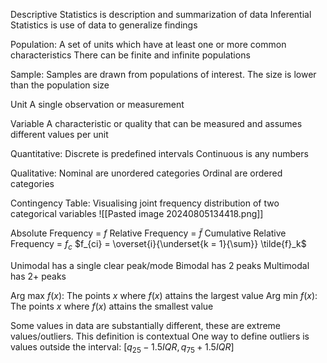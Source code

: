 Descriptive Statistics is description and summarization of data
Inferential Statistics is use of data to generalize findings 

Population:
	A set of units which have at least one or more common characteristics 
	There can be finite and infinite populations

Sample:
	Samples are drawn from populations of interest. The size is lower than the population size

Unit
	A single observation or measurement

Variable
	A characteristic or quality that can be measured and assumes different values per unit

Quantitative:
	Discrete is predefined intervals
	Continuous is any numbers

Qualitative:
	Nominal are unordered categories
	Ordinal are ordered categories

Contingency Table:
	Visualising joint frequency distribution of two categorical variables
	![[Pasted image 20240805134418.png]]

Absolute Frequency = $f$
Relative Frequency = $\tilde f$
Cumulative Relative Frequency = $f_c$
	$f_{ci} = \overset{i}{\underset{k = 1}{\sum}} \tilde{f}_k$

Unimodal has a single clear peak/mode
Bimodal has 2 peaks
Multimodal has 2+ peaks

Arg max $f(x)$:
	The points $x$ where $f(x)$ attains the largest value
Arg min $f(x)$:
	The points $x$ where $f(x)$ attains the smallest value

Some values in data are substantially different, these are extreme values/outliers. This definition is contextual 
One way to define outliers is values outside the interval:
	$[q_{25} - 1.5 IQR, q_{75} + 1.5 IQR]$

